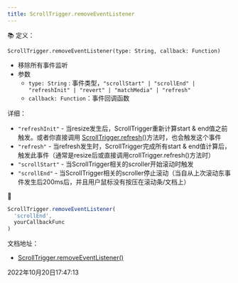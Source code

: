 ```yaml
---
title: ScrollTrigger.removeEventListener
---
```




📚 定义：

`ScrollTrigger.removeEventListener(type: String, callback: Function)` 
- 移除所有事件监听
- 参数
  - `type: String` : 事件类型，`"scrollStart" | "scrollEnd" | "refreshInit" | "revert" | "matchMedia" | "refresh"`
  - `callback: Function`：事件回调函数

详细：
- `"refreshInit"` - 当resize发生后，ScrollTrigger重新计算start & end值之前触发。或者你直接调用 [ScrollTrigger.refresh()](./static-refresh)方法时，也会触发这个事件
- `"refresh"` - 当refresh发生时，ScrollTrigger完成所有start & end值计算后，触发此事件（通常是resize后或直接调用crollTrigger.refresh()方法时）
- `"scrollStart"` - 当ScrollTrigger相关的scroller开始滚动时触发
- `"scrollEnd"` - 当ScrollTrigger相关的scroller停止滚动（当自从上次滚动东事件发生后200ms后，并且用户鼠标没有按压在滚动条/文档上）

🌰
```js
ScrollTrigger.removeEventListener(
  'scrollEnd',
  yourCallbackFunc
)
```

文档地址：

- [ScrollTrigger.removeEventListener()](https://greensock.com/docs/v3/Plugins/ScrollTrigger/static.removeEventListener())

2022年10月20日17:47:13
